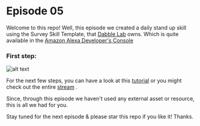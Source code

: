 # Episode 05

Welcome to this repo! Well, this episode we created a daily stand up skill using the Survey Skill Template, that [Dabble Lab](https://www.dabblelab.com/templates) owns. Which is quite available in the [Amazon Alexa Developer's Console](https://developer.amazon.com/alexa/console/ask)

### First step:

![alt text](https://github.com/dabblelab/dabble-alexa-with-sohini/blob/main/E05-alexa-stand-up-skill/Survey-Skill.png)

For the next few steps, you can have a look at this [tutorial](https://youtu.be/3jtkqJCZGTw) or you might check out the entire [stream](https://youtu.be/AE2ZOVKuBFg) .

Since, through this episode we haven't used any external asset or resource, this is all we had for you.

Stay tuned for the next episode & please star this repo if you like it! Thanks.